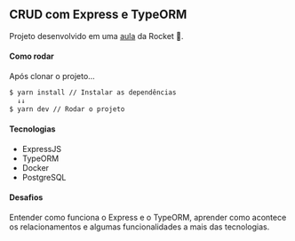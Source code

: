## CRUD com Express e TypeORM
Projeto desenvolvido em uma [aula](https://www.youtube.com/watch?v=9AO2hZJsHrs) da Rocket 🚀.

#### Como rodar

Após clonar o projeto...

```bash
$ yarn install // Instalar as dependências
  ↓↓
$ yarn dev // Rodar o projeto
```

#### Tecnologias

- ExpressJS
- TypeORM
- Docker
- PostgreSQL

#### Desafios

Entender como funciona o Express e o TypeORM, aprender como acontece os relacionamentos e algumas funcionalidades a mais das tecnologias.
